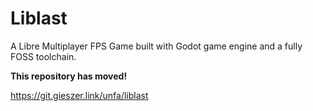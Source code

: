 # Liblast
A Libre Multiplayer FPS Game built with Godot game engine and a fully FOSS toolchain.

**This repository has moved!**

https://git.gieszer.link/unfa/liblast
